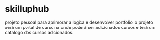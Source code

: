 # skilluphub
projeto pessoal para aprimorar a logica e desenvolver portfolio, o projeto será um portal de curso na onde poderá ser adicionados cursos e terá um catalogo dos cursos adicionados.
